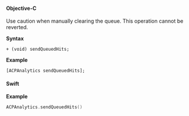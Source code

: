 #### Objective-C

<InlineAlert variant="warning" slots="text"/>

Use caution when manually clearing the queue. This operation cannot be reverted.

**Syntax**

```objc
+ (void) sendQueuedHits;
```

**Example**

```objc
[ACPAnalytics sendQueuedHits];
```

#### Swift

**Example**

```swift
ACPAnalytics.sendQueuedHits()
```